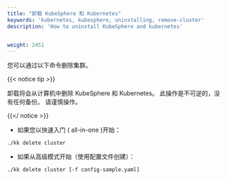 ```yaml
---
title: "卸载 KubeSphere 和 Kubernetes"
keywords: 'kubernetes, kubesphere, uninstalling, remove-cluster'
description: 'How to uninstall KubeSphere and kubernetes'


weight: 2451
---
```


您可以通过以下命令删除集群。

{{< notice tip >}}

卸载将会从计算机中删除 KubeSphere 和 Kubernetes。 此操作是不可逆的，没有任何备份。 请谨慎操作。

{{</ notice >}}

- 如果您以快速入门 ( all-in-one )开始：

```
./kk delete cluster
```

- 如果从高级模式开始（使用配置文件创建）：

```
./kk delete cluster [-f config-sample.yaml]
```
